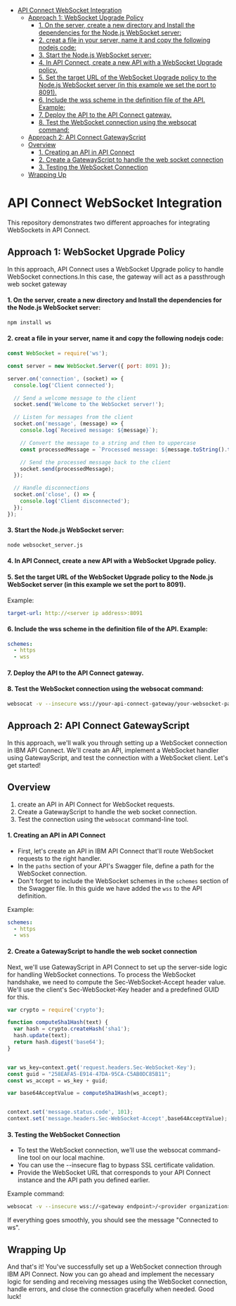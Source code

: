 <!-- TOC start (generated with https://github.com/derlin/bitdowntoc) -->

- [API Connect WebSocket Integration](#api-connect-websocket-integration)
  * [Approach 1: WebSocket Upgrade Policy](#approach-1-websocket-upgrade-policy)
      - [1. On the server, create a new directory and Install the dependencies for the Node.js WebSocket server:](#1-on-the-server-create-a-new-directory-and-install-the-dependencies-for-the-nodejs-websocket-server)
      - [2. creat a file in your server, name it and copy the following nodejs code:](#2-creat-a-file-in-your-server-name-it-and-copy-the-following-nodejs-code)
      - [3. Start the Node.js WebSocket server:](#3-start-the-nodejs-websocket-server)
      - [4. In API Connect, create a new API with a WebSocket Upgrade policy.](#4-in-api-connect-create-a-new-api-with-a-websocket-upgrade-policy)
      - [5. Set the target URL of the WebSocket Upgrade policy to the Node.js WebSocket server (in this example we set the port to 8091).](#5-set-the-target-url-of-the-websocket-upgrade-policy-to-the-nodejs-websocket-server-in-this-example-we-set-the-port-to-8091)
      - [6. Include the wss scheme in the definition file of the API. Example:](#6-include-the-wss-scheme-in-the-definition-file-of-the-api-example)
      - [7. Deploy the API to the API Connect gateway.](#7-deploy-the-api-to-the-api-connect-gateway)
      - [8. Test the WebSocket connection using the websocat command:](#8-test-the-websocket-connection-using-the-websocat-command)
  * [Approach 2: API Connect GatewayScript](#approach-2-api-connect-gatewayscript)
  * [Overview](#overview)
      - [1. Creating an API in API Connect](#1-creating-an-api-in-api-connect)
      - [2. Create a GatewayScript to handle the web socket connection](#2-create-a-gatewayscript-to-handle-the-web-socket-connection)
      - [3. Testing the WebSocket Connection](#3-testing-the-websocket-connection)
  * [Wrapping Up](#wrapping-up)

<!-- TOC end -->

<!-- TOC --><a name="api-connect-websocket-integration"></a>
# API Connect WebSocket Integration

This repository demonstrates two different approaches for integrating WebSockets in API Connect.

<!-- TOC --><a name="approach-1-websocket-upgrade-policy"></a>
## Approach 1: WebSocket Upgrade Policy

In this approach, API Connect uses a WebSocket Upgrade policy to handle WebSocket connections.In this case, the gateway will act as a passthrough web socket gateway

<!-- TOC --><a name="1-on-the-server-create-a-new-directory-and-install-the-dependencies-for-the-nodejs-websocket-server"></a>
#### 1. On the server, create a new directory and Install the dependencies for the Node.js WebSocket server:

```bash
npm install ws
```

<!-- TOC --><a name="2-creat-a-file-in-your-server-name-it-and-copy-the-following-nodejs-code"></a>
#### 2. creat a file in your server, name it and copy the following nodejs code:
```javascript
const WebSocket = require('ws');

const server = new WebSocket.Server({ port: 8091 });

server.on('connection', (socket) => {
  console.log('Client connected');

  // Send a welcome message to the client
  socket.send('Welcome to the WebSocket server!');

  // Listen for messages from the client
  socket.on('message', (message) => {
    console.log(`Received message: ${message}`);

    // Convert the message to a string and then to uppercase
    const processedMessage = `Processed message: ${message.toString().toUpperCase()}`;

    // Send the processed message back to the client
    socket.send(processedMessage);
  });

  // Handle disconnections
  socket.on('close', () => {
    console.log('Client disconnected');
  });
});
```
<!-- TOC --><a name="3-start-the-nodejs-websocket-server"></a>
#### 3. Start the Node.js WebSocket server:

```bash
node websocket_server.js
```
<!-- TOC --><a name="4-in-api-connect-create-a-new-api-with-a-websocket-upgrade-policy"></a>
#### 4. In API Connect, create a new API with a WebSocket Upgrade policy.
<!-- TOC --><a name="5-set-the-target-url-of-the-websocket-upgrade-policy-to-the-nodejs-websocket-server-in-this-example-we-set-the-port-to-8091"></a>
#### 5. Set the target URL of the WebSocket Upgrade policy to the Node.js WebSocket server (in this example we set the port to 8091).
Example: 
```yaml
target-url: http://<server ip address>:8091
```

<!-- TOC --><a name="6-include-the-wss-scheme-in-the-definition-file-of-the-api-example"></a>
#### 6. Include the wss scheme in the definition file of the API. Example:

```yaml
schemes:
  - https
  - wss
```
<!-- TOC --><a name="7-deploy-the-api-to-the-api-connect-gateway"></a>
#### 7. Deploy the API to the API Connect gateway.
<!-- TOC --><a name="8-test-the-websocket-connection-using-the-websocat-command"></a>
#### 8. Test the WebSocket connection using the websocat command:

```bash
websocat -v --insecure wss://your-api-connect-gateway/your-websocket-path
```

<!-- TOC --><a name="approach-2-api-connect-gatewayscript"></a>
## Approach 2: API Connect GatewayScript
In this approach, we'll walk you through setting up a WebSocket connection in IBM API Connect. We'll create an API, implement a WebSocket handler using GatewayScript, and test the connection with a WebSocket client. Let's get started!

<!-- TOC --><a name="overview"></a>
## Overview

1. create an API in API Connect for WebSocket requests.
2. Create a GatewayScript to handle the web socket connection.
3. Test the connection using the `websocat` command-line tool.

<!-- TOC --><a name="1-creating-an-api-in-api-connect"></a>
#### 1. Creating an API in API Connect

- First, let's create an API in IBM API Connect that'll route WebSocket requests to the right handler.
- In the `paths` section of your API's Swagger file, define a path for the WebSocket connection.
- Don't forget to include the WebSocket schemes in the `schemes` section of the Swagger file. In this guide we have added the `wss` to the API definition.

Example:

```yaml
schemes:
  - https
  - wss
```

<!-- TOC --><a name="2-create-a-gatewayscript-to-handle-the-web-socket-connection"></a>
#### 2. Create a GatewayScript to handle the web socket connection

Next, we'll use GatewayScript in API Connect to set up the server-side logic for handling WebSocket connections.
To process the WebSocket handshake, we need to compute the Sec-WebSocket-Accept header value. We'll use the client's Sec-WebSocket-Key header and a predefined GUID for this.

```javascript
var crypto = require('crypto');

function computeSha1Hash(text) {
  var hash = crypto.createHash('sha1');
  hash.update(text);
  return hash.digest('base64');
}


var ws_key=context.get('request.headers.Sec-WebSocket-Key');
const guid = "258EAFA5-E914-47DA-95CA-C5AB0DC85B11";
const ws_accept = ws_key + guid;

var base64AcceptValue = computeSha1Hash(ws_accept);


context.set('message.status.code', 101);
context.set('message.headers.Sec-WebSocket-Accept',base64AcceptValue);
```

<!-- TOC --><a name="3-testing-the-websocket-connection"></a>
#### 3. Testing the WebSocket Connection
- To test the WebSocket connection, we'll use the websocat command-line tool on our local machine.
- You can use the --insecure flag to bypass SSL certificate validation.
- Provide the WebSocket URL that corresponds to your API Connect instance and the API path you defined earlier.

Example command:

```sh
websocat -v --insecure wss://<gateway endpoint>/<provider organization>/sandbox/websocket-test
```

If everything goes smoothly, you should see the message "Connected to ws".


<!-- TOC --><a name="wrapping-up"></a>
## Wrapping Up
And that's it! You've successfully set up a WebSocket connection through IBM API Connect. Now you can go ahead and implement the necessary logic for sending and receiving messages using the WebSocket connection, handle errors, and close the connection gracefully when needed. Good luck!


